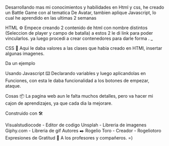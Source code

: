 Desarrollando mas mi conocimientos y habilidades en Html y css, he creado un Battle Game con al tematica De Avatar, tambien aplique Javascript, lo cual he aprendido en las ultimas 2 semanas

HTML ⚙️
Empece creando 2 contenido de html con nombre distintos (Seleccion de player y campo de batalla) a estos 2 le di link para poder vincularlos. ya luego procedi a crear contenedores para darle forma . _

CSS 🔩
Aqui le daba valores a las clases que habia creado en HTMl, insertar algunas imagenes.

Da un ejemplo

Usando Javascript ⌨️
Declarando variables y luego aplicandolas en Funciones, con esta le daba funcionalidad a los botones de empezar, ataque.

Cosas 📦
La pagina web aun le falta muchos detalles, pero va hacer mi cajon de aprendizajes, ya que cada dia la mejorare.

Construido con 🛠️

Visualstudiocode - Editor de codigo
Unsplah - Libreria de imagenes
Giphy.com - Libreria de gif
Autores ✒️
Rogelio Toro - Creador - Rogeliotoro
Expresiones de Gratitud 🎁
A los profesores y compañeros. =)
